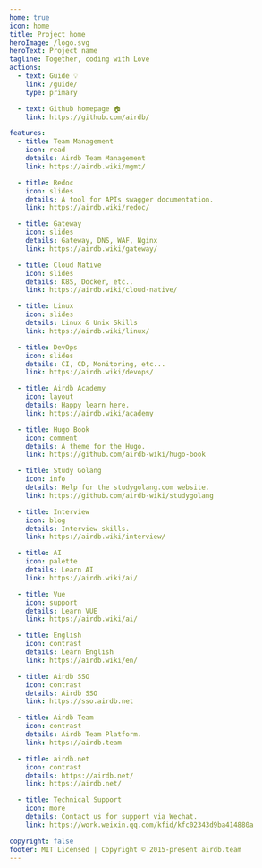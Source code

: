 ```yaml
---
home: true
icon: home
title: Project home
heroImage: /logo.svg
heroText: Project name
tagline: Together, coding with Love
actions:
  - text: Guide 💡
    link: /guide/
    type: primary

  - text: Github homepage 🏠
    link: https://github.com/airdb/

features:
  - title: Team Management
    icon: read
    details: Airdb Team Management
    link: https://airdb.wiki/mgmt/

  - title: Redoc
    icon: slides
    details: A tool for APIs swagger documentation.
    link: https://airdb.wiki/redoc/

  - title: Gateway
    icon: slides
    details: Gateway, DNS, WAF, Nginx
    link: https://airdb.wiki/gateway/

  - title: Cloud Native
    icon: slides
    details: K8S, Docker, etc..
    link: https://airdb.wiki/cloud-native/

  - title: Linux
    icon: slides
    details: Linux & Unix Skills
    link: https://airdb.wiki/linux/

  - title: DevOps
    icon: slides
    details: CI, CD, Monitoring, etc...
    link: https://airdb.wiki/devops/

  - title: Airdb Academy
    icon: layout
    details: Happy learn here.
    link: https://airdb.wiki/academy

  - title: Hugo Book
    icon: comment
    details: A theme for the Hugo.
    link: https://github.com/airdb-wiki/hugo-book

  - title: Study Golang
    icon: info
    details: Help for the studygolang.com website.
    link: https://github.com/airdb-wiki/studygolang

  - title: Interview
    icon: blog
    details: Interview skills.
    link: https://airdb.wiki/interview/

  - title: AI
    icon: palette
    details: Learn AI
    link: https://airdb.wiki/ai/

  - title: Vue
    icon: support
    details: Learn VUE
    link: https://airdb.wiki/ai/

  - title: English
    icon: contrast
    details: Learn English
    link: https://airdb.wiki/en/

  - title: Airdb SSO
    icon: contrast
    details: Airdb SSO
    link: https://sso.airdb.net

  - title: Airdb Team
    icon: contrast
    details: Airdb Team Platform.
    link: https://airdb.team

  - title: airdb.net
    icon: contrast
    details: https://airdb.net/
    link: https://airdb.net/

  - title: Technical Support
    icon: more
    details: Contact us for support via Wechat.
    link: https://work.weixin.qq.com/kfid/kfc02343d9ba414880a

copyright: false
footer: MIT Licensed | Copyright © 2015-present airdb.team
---
```

